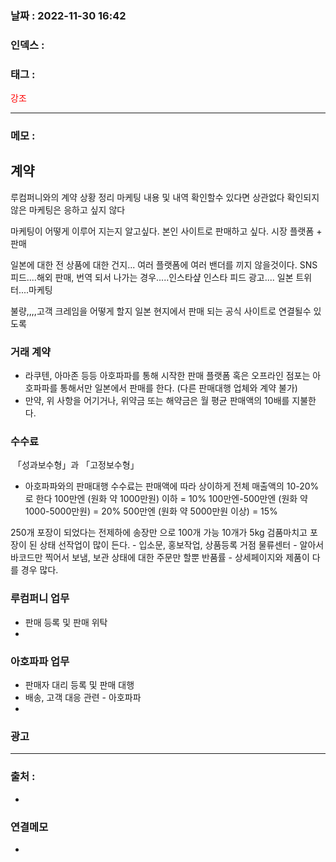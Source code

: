 ### 날짜 :  2022-11-30 16:42

### 인덱스 :

### 태그 :

<span style="color: red">강조</span>

----

### 메모 :

## 계약
루컴퍼니와의 계약 상황 정리
마케팅 내용 및 내역 확인할수 있다면 상관없다
확인되지 않은 마케팅은 응하고 싶지 않다

마케팅이 어떻게 이루어 지는지 알고싶다.
본인 사이트로 판매하고 싶다.
시장 플랫폼 + 판매 

일본에 대한 전 상품에 대한 건지...
여러 플랫폼에 여러 밴더를 끼지 않을것이다.
SNS피드....해외 판매, 번역 되서 나가는 경우.....인스타샾
인스타 피드 광고....
일본 트위터....마케팅

불량,,,,고객 크레임을 어떻게 할지
일본 현지에서 판매 되는 공식 사이트로 연결될수 있도록


### 거래 계약
- 라쿠텐, 아마존 등등 아호파파를 통해 시작한 판매 플랫폼 혹은 오프라인 점포는 아호파파를 통해서만 일본에서 판매를 한다. (다른 판매대행 업체와 계약 불가)
- 만약, 위 사항을 어기거나, 위약금 또는 해약금은 월 평균 판매액의 10배를 지불한다.

### 수수료
 「성과보수형」과 「고정보수형」

- 아호파파와의 판매대행 수수료는 판매액에 따라 상이하게 전체 매출액의 10-20%로 한다
100만엔 (원화 약 1000만원) 이하  = 10% 
100만엔-500만엔 (원화 약 1000-5000만원)   = 20%
500만엔 (원화 약 5000만원 이상)   = 15%

250개 포장이 되었다는 전제하에 송장만 으로  100개 가능
10개가 5kg 
검품마치고 포장이 된 상태
선작업이 많이 든다. - 입소문, 홍보작업, 상품등록
거점 물류센터 - 알아서 바코드만 찍어서 보냄, 보관 상태에 대한 주문만 할뿐
반품률 - 상세페이지와 제품이 다를 경우 많다.


### 루컴퍼니 업무
- 판매 등록 및 판매 위탁 
- 


### 아호파파 업무 
- 판매자 대리 등록 및 판매 대행
- 배송, 고객 대응 관련 - 아호파파
- 

### 광고



----
### 출처 :
-


### 연결메모
-








